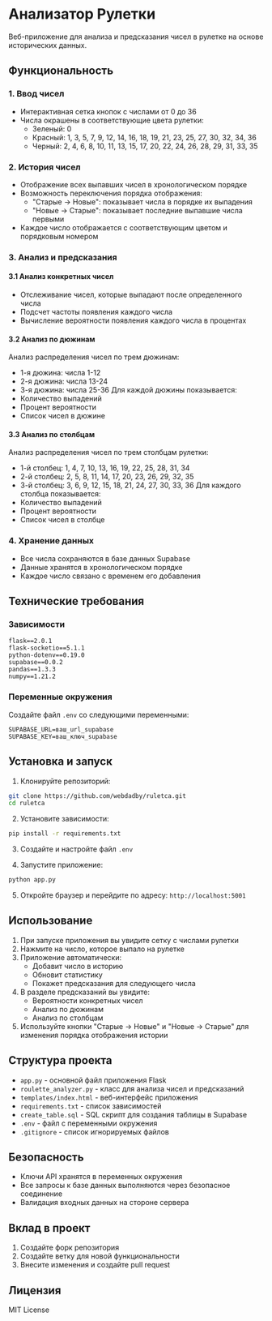 # Анализатор Рулетки

Веб-приложение для анализа и предсказания чисел в рулетке на основе исторических данных.

## Функциональность

### 1. Ввод чисел
- Интерактивная сетка кнопок с числами от 0 до 36
- Числа окрашены в соответствующие цвета рулетки:
  - Зеленый: 0
  - Красный: 1, 3, 5, 7, 9, 12, 14, 16, 18, 19, 21, 23, 25, 27, 30, 32, 34, 36
  - Черный: 2, 4, 6, 8, 10, 11, 13, 15, 17, 20, 22, 24, 26, 28, 29, 31, 33, 35

### 2. История чисел
- Отображение всех выпавших чисел в хронологическом порядке
- Возможность переключения порядка отображения:
  - "Старые → Новые": показывает числа в порядке их выпадения
  - "Новые → Старые": показывает последние выпавшие числа первыми
- Каждое число отображается с соответствующим цветом и порядковым номером

### 3. Анализ и предсказания

#### 3.1 Анализ конкретных чисел
- Отслеживание чисел, которые выпадают после определенного числа
- Подсчет частоты появления каждого числа
- Вычисление вероятности появления каждого числа в процентах

#### 3.2 Анализ по дюжинам
Анализ распределения чисел по трем дюжинам:
- 1-я дюжина: числа 1-12
- 2-я дюжина: числа 13-24
- 3-я дюжина: числа 25-36
Для каждой дюжины показывается:
- Количество выпадений
- Процент вероятности
- Список чисел в дюжине

#### 3.3 Анализ по столбцам
Анализ распределения чисел по трем столбцам рулетки:
- 1-й столбец: 1, 4, 7, 10, 13, 16, 19, 22, 25, 28, 31, 34
- 2-й столбец: 2, 5, 8, 11, 14, 17, 20, 23, 26, 29, 32, 35
- 3-й столбец: 3, 6, 9, 12, 15, 18, 21, 24, 27, 30, 33, 36
Для каждого столбца показывается:
- Количество выпадений
- Процент вероятности
- Список чисел в столбце

### 4. Хранение данных
- Все числа сохраняются в базе данных Supabase
- Данные хранятся в хронологическом порядке
- Каждое число связано с временем его добавления

## Технические требования

### Зависимости
```
flask==2.0.1
flask-socketio==5.1.1
python-dotenv==0.19.0
supabase==0.0.2
pandas==1.3.3
numpy==1.21.2
```

### Переменные окружения
Создайте файл `.env` со следующими переменными:
```
SUPABASE_URL=ваш_url_supabase
SUPABASE_KEY=ваш_ключ_supabase
```

## Установка и запуск

1. Клонируйте репозиторий:
```bash
git clone https://github.com/webdadby/ruletca.git
cd ruletca
```

2. Установите зависимости:
```bash
pip install -r requirements.txt
```

3. Создайте и настройте файл `.env`

4. Запустите приложение:
```bash
python app.py
```

5. Откройте браузер и перейдите по адресу: `http://localhost:5001`

## Использование

1. При запуске приложения вы увидите сетку с числами рулетки
2. Нажмите на число, которое выпало на рулетке
3. Приложение автоматически:
   - Добавит число в историю
   - Обновит статистику
   - Покажет предсказания для следующего числа
4. В разделе предсказаний вы увидите:
   - Вероятности конкретных чисел
   - Анализ по дюжинам
   - Анализ по столбцам
5. Используйте кнопки "Старые → Новые" и "Новые → Старые" для изменения порядка отображения истории

## Структура проекта

- `app.py` - основной файл приложения Flask
- `roulette_analyzer.py` - класс для анализа чисел и предсказаний
- `templates/index.html` - веб-интерфейс приложения
- `requirements.txt` - список зависимостей
- `create_table.sql` - SQL скрипт для создания таблицы в Supabase
- `.env` - файл с переменными окружения
- `.gitignore` - список игнорируемых файлов

## Безопасность

- Ключи API хранятся в переменных окружения
- Все запросы к базе данных выполняются через безопасное соединение
- Валидация входных данных на стороне сервера

## Вклад в проект

1. Создайте форк репозитория
2. Создайте ветку для новой функциональности
3. Внесите изменения и создайте pull request

## Лицензия

MIT License
